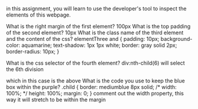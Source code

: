 in this assignment, you will learn to use the developer's tool to inspect the elements of this webpage.

What is the right margin of the first element?
100px
What is the top padding of the second element?
10px
What is the class name of the third element and the content of the css?
elementThree and 
{
        padding: 10px;
        background-color: aquamarine;
        text-shadow: 1px 1px white;
        border: gray solid 2px;
        border-radius: 10px;
      }

What is the css selector of the fourth element?
      div:nth-child(6) will select the 6th division <div> which in this case is the above
What is the code you use to keep the blue box within the purple?
      .child {
        border: mediumblue 8px solid;
        /* width: 100%; */
        height: 100%;
        margin: 0;
      }
comment out the width property, this way it will stretch to be within the margin